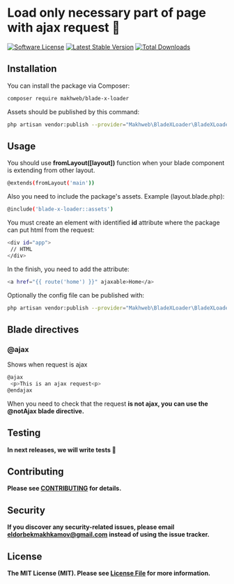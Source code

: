 # Load only necessary part of page with ajax request 🚀

[![Software License](https://img.shields.io/badge/license-MIT-brightgreen.svg?style=flat-square)](LICENSE.md)
[![Latest Stable Version](https://poser.pugx.org/makhweb/blade-x-loader/v/stable)](https://packagist.org/packages/makhweb/blade-x-loader)
[![Total Downloads](https://img.shields.io/packagist/dt/makhweb/blade-x-loader.svg?style=flat-square)](https://packagist.org/packages/makhweb/blade-x-loader)

## Installation

You can install the package via Composer:

```bash
composer require makhweb/blade-x-loader
```

Assets should be published by this command:
```bash
php artisan vendor:publish --provider="Makhweb\BladeXLoader\BladeXLoaderServiceProvider" --tag="publishable"
```


## Usage

You should use **fromLayout([layout])** function when your blade component is extending from other layout.
```bash
@extends(fromLayout('main'))
```

Also you need to include the package's assets. 
Example (layout.blade.php):

```bash
@include('blade-x-loader::assets')
```

You must create an element with identified **id** attribute where the package can put html from the request:
```bash
<div id="app">
 // HTML
</div>
```

In the finish, you need to add the attribute:
```bash
<a href="{{ route('home') }}" ajaxable>Home</a>
```

Optionally the config file can be published with:
```bash
php artisan vendor:publish --provider="Makhweb\BladeXLoader\BladeXLoaderServiceProvider" --tag="config"
```

## Blade directives

### @ajax
Shows when request is ajax

```bash
@ajax
 <p>This is an ajax request<p>
@endajax
```
When you need to check that the request <b>is not ajax,<b/>
you can use the <b>@notAjax</b> blade directive.

## Testing
In next releases, we will write tests 👀

<!-- ``` bash
vendor/bin/phpunit
``` -->

## Contributing
Please see [CONTRIBUTING](CONTRIBUTING.md) for details.

## Security
If you discover any security-related issues, please email eldorbekmakhkamov@gmail.com instead of using the issue tracker.

## License
The MIT License (MIT). Please see [License File](/LICENSE.md) for more information.
